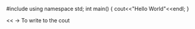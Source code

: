 
#include<iostream>
 using namespace std;
 int main()
 {
  cout<<"Hello World"<<endl;
}

<< -> To write to the cout